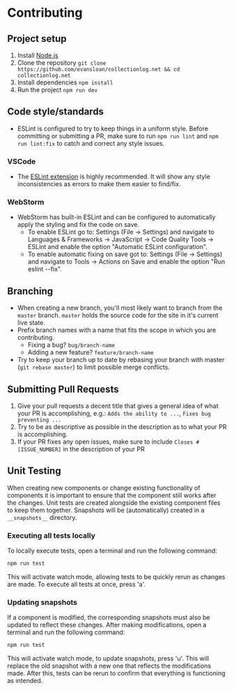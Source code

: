 # Contributing

## Project setup
1. Install [Node.js](https://nodejs.org/en/download/current)
2. Clone the repository `git clone https://github.com/evansloan/collectionlog.net && cd collectionlog.net`
3. Install dependencies `npm install`
4. Run the project `npm run dev`

## Code style/standards
* ESLint is configured to try to keep things in a uniform style. Before committing or submitting a PR, make sure to run `npm run lint` and `npm run lint:fix` to catch and correct any style issues.

### VSCode
* The [ESLint extension](https://marketplace.visualstudio.com/items?itemName=dbaeumer.vscode-eslint) is highly recommended. It will show any style inconsistencies as errors to make them easier to find/fix.

### WebStorm
* WebStorm has built-in ESLint and can be configured to automatically apply the styling and fix the code on save. 
  * To enable ESLint go to: Settings (File -> Settings) and navigate to Languages & Frameworks -> JavaScript -> Code Quality Tools -> ESLint and enable the option "Automatic ESLint configuration".
  * To enable automatic fixing on save got to: Settings (File -> Settings) and navigate to Tools -> Actions on Save and enable the option "Run eslint --fix". 

## Branching
* When creating a new branch, you'll most likely want to branch from the `master` branch. `master` holds the source code for the site in it's current live state.
* Prefix branch names with a name that fits the scope in which you are contributing. 
  * Fixing a bug? `bug/branch-name`
  * Adding a new feature? `feature/branch-name`
* Try to keep your branch up to date by rebasing your branch with master (`git rebase master`) to limit possible merge conflicts.

## Submitting Pull Requests

1. Give your pull requests a decent title that gives a general idea of what your PR is accomplishing, e.g.: `Adds the ability to ...`, `Fixes bug preventing ...`
2. Try to be as descriptive as possible in the description as to what your PR is accomplishing.
3. If your PR fixes any open issues, make sure to include `Closes #[ISSUE_NUMBER]` in the description of your PR

## Unit Testing
When creating new components or change existing functionality of components it is important to ensure that the component still works after the changes. Unit tests are created alongside the existing component files to keep them together. Snapshots will be (automatically) created in a `__snapshots__` directory.

### Executing all tests locally
To locally execute tests, open a terminal and run the following command:
```bash
npm run test
```

This will activate watch mode, allowing tests to be quickly rerun as changes are made. To execute all tests at once, press 'a'.

### Updating snapshots
If a component is modified, the corresponding snapshots must also be updated to reflect these changes. After making modifications, open a terminal and run the following command: 
```bash
npm run test
```
This will activate watch mode, to update snapshots, press 'u'. This will replace the old snapshot with a new one that reflects the modifications made. After this, tests can be rerun to confirm that everything is functioning as intended.